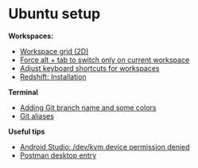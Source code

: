 # Ubuntu setup

**Workspaces:**
- [Workspace grid (2D)](workspace-grid-2d.md)
- [Force alt + tab to switch only on current workspace](switch-only-on-current-workspace.md)
- [Adjust keyboard shortcuts for workspaces](workspace-keyboard-shortcuts.md)
- [Redshift: Installation](redshift-installation.md)

**Terminal**
- [Adding Git branch name and some colors](git-branch-name-and-colors.md)
- [Git aliases](git-aliases.md)

**Useful tips**
- [Android Studio: /dev/kvm device permission denied](https://stackoverflow.com/questions/37300811/android-studio-dev-kvm-device-permission-denied/45749003#45749003)
- [Postman desktop entry](https://gist.github.com/hauthorn/d1da427b16133776bd8c65db802bc6ad#gistcomment-2392810)

